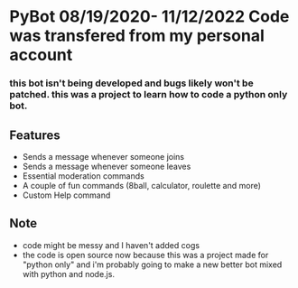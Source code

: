 # PyBot 08/19/2020- 11/12/2022 Code was transfered from my personal account
### this bot isn't being developed and bugs likely won't be patched. this was a project to learn how to code a python only bot. 
## Features
- Sends a message whenever someone joins
- Sends a message whenever someone leaves
- Essential moderation commands
- A couple of fun commands (8ball, calculator, roulette and more)
- Custom Help command
## Note
- code might be messy and I haven't added cogs
- the code is open source now because this was a project made for "python only" and i'm probably going to make a new better bot mixed with python and node.js.
